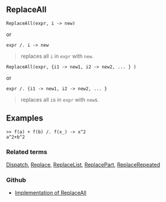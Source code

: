 ## ReplaceAll

```
ReplaceAll(expr, i -> new)
```

or

```
expr /. i -> new
```

> replaces all `i` in `expr` with `new`.

```
ReplaceAll(expr, {i1 -> new1, i2 -> new2, ... } )
```

or

```
expr /. {i1 -> new1, i2 -> new2, ... }
```

> replaces all `i`s in `expr` with `new`s.
 
## Examples

```
>> f(a) + f(b) /. f(x_) -> x^2
a^2+b^2
```


### Related terms 
[Dispatch](Dispatch.md), [Replace](Replace.md), [ReplaceList](ReplaceList.md), [ReplacePart](ReplacePart.md), [ReplaceRepeated](ReplaceRepeated.md)


### Github

* [Implementation of ReplaceAll](https://github.com/axkr/symja_android_library/blob/master/symja_android_library/matheclipse-core/src/main/java/org/matheclipse/core/builtin/ListFunctions.java#L5561) 
